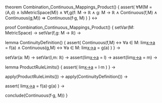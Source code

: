 theorem Combination_Continuous_Mappings_Product() {
  assert(
    ∀M(M = ⟨A,d⟩ ∧ IsMetricSpace(M)) ∧
    ∀f,g(f: M → ℝ ∧ g: M → ℝ ∧ 
         Continuous(f,M) ∧ Continuous(g,M)) ⇒
    Continuous(f·g, M)
  )
} ↔

proof Combination_Continuous_Mappings_Product() {
  setVar(M: MetricSpace) →
  setVar(f,g: M → ℝ) →
  
  lemma ContinuityDefinition() {
    assert(
      Continuous(f,M) ↔ 
      ∀a ∈ M: lim[x→a](f(x)) = f(a) ∧
      Continuous(g,M) ↔ 
      ∀a ∈ M: lim[x→a](g(x)) = g(a)
    )
  } →
  
  setVar(a: M) →
  setVar(l,m: ℝ) →
  assert(lim[x→a](f(x)) = l) →
  assert(lim[x→a](g(x)) = m) →
  
  lemma ProductRuleLimits() {
    assert(
      lim[x→a](f(x)·g(x)) = l·m
    )
  } →
  
  apply(ProductRuleLimits()) →
  apply(ContinuityDefinition()) →
  
  assert(
    lim[x→a](f(x)·g(x)) = f(a)·g(a)
  ) →
  
  conclude(Continuous(f·g, M))
}